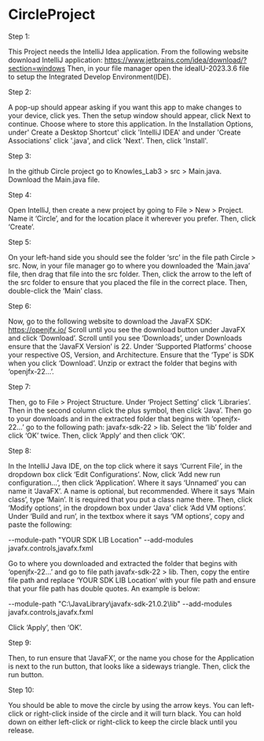 # CircleProject

Step 1:

This Project needs the IntelliJ Idea application.
From the following website download IntelliJ application: https://www.jetbrains.com/idea/download/?section=windows
Then, in your file manager open the ideaIU-2023.3.6 file to setup the Integrated Develop Environment(IDE).


Step 2:

A pop-up should appear asking if you want this app to make changes to your device, click yes.
Then the setup window should appear, click Next to continue. Choose where to store this application.
In the Installation Options, under' Create a Desktop Shortcut' click 'IntelliJ IDEA' and under 'Create Associations' click '.java', 
and click 'Next'. Then, click 'Install'.



Step 3:

In the github Circle project go to Knowles_Lab3 > src > Main.java.
Download the Main.java file.



Step 4:

Open IntelliJ, then create a new project by going to File > New > Project.
Name it ‘Circle’, and  for the location place it wherever you prefer.
Then, click ‘Create’.



Step 5:

On your left-hand side you should see the folder ‘src’ in the file path Circle > src. 
Now, in your file manager go to where you downloaded the ‘Main.java’ file, then drag that file into the src folder. 
Then, click the arrow to the left of the src folder to ensure that you placed the file in the correct place. 
Then, double-click the ‘Main’ class.



Step 6:

Now, go to the following website to download the JavaFX SDK: https://openjfx.io/
Scroll until you see the download button under JavaFX and click ‘Download’.
Scroll until you see ‘Downloads’, under Downloads ensure that the ‘JavaFX Version’ is 22.
Under ‘Supported Platforms’ choose your respective OS, Version, and Architecture. 
Ensure that the ‘Type’ is SDK when you click ‘Download’.
Unzip or extract the folder that begins with ‘openjfx-22…’.



Step 7:

Then, go to File > Project Structure.
Under ‘Project Setting’ click ‘Libraries’. 
Then in the second column click the plus symbol, then click ‘Java’.
Then go to your downloads and in the extracted folder that begins with ‘openjfx-22…’ 
go to the following path: javafx-sdk-22 > lib. Select the ‘lib’ folder and click ‘OK’ twice. 
Then, click ‘Apply’ and then click ‘OK’.



Step 8:

In the IntelliJ Java IDE, on the top click where it says ‘Current File’, in the dropdown box click ‘Edit Configurations’.
Now, click ‘Add new run configuration…’, then click ‘Application’.
Where it says ‘Unnamed’ you can name it ‘JavaFX’. A name is optional, but recommended.
Where it says ‘Main class’, type ‘Main’.  It is required that you put a class name there.
Then, click ‘Modify options’, in the dropdown box under ‘Java’ click ‘Add VM options’.
Under ‘Build and run’, in the textbox where it says ‘VM options’, copy and paste the following:

--module-path
"YOUR SDK LIB Location"
--add-modules
javafx.controls,javafx.fxml

Go to where you downloaded and extracted the folder that begins with ‘openjfx-22…’ and go to file path javafx-sdk-22 > lib. 
Then, copy the entire file path and replace ‘YOUR SDK LIB Location’ with your file path and ensure that your file path has double quotes. 
An example is below:

--module-path
"C:\JavaLibrary\javafx-sdk-21.0.2\lib"
--add-modules
javafx.controls,javafx.fxml


Click ‘Apply’, then ‘OK’.



Step 9:

Then, to run ensure that ‘JavaFX’, or the name you chose for the Application is next to the run button, 
that looks like a sideways triangle. Then, click the run button.



Step 10:

You should be able to move the circle by using the arrow keys.
You can left-click or right-click inside of the circle and it will turn black. 
You can hold down on either left-click or right-click to keep the circle black until you release.

